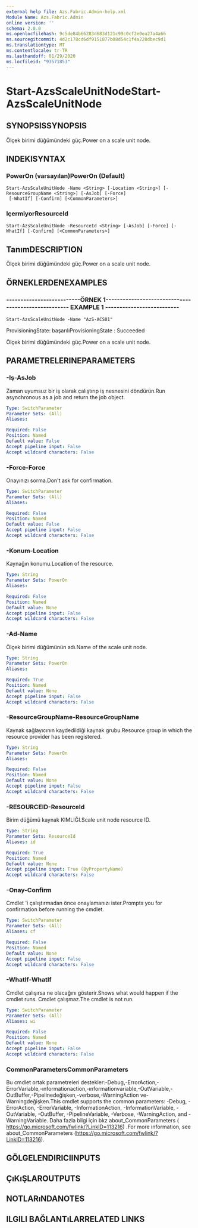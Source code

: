 ```yaml
---
external help file: Azs.Fabric.Admin-help.xml
Module Name: Azs.Fabric.Admin
online version: ''
schema: 2.0.0
ms.openlocfilehash: 9c5de84b66283d683d121c99c0cf2e0ea27a4a66
ms.sourcegitcommit: 4d2c178cd6df9151877b08d54c1f4a228dbec9d1
ms.translationtype: MT
ms.contentlocale: tr-TR
ms.lasthandoff: 01/29/2020
ms.locfileid: "93571853"
---
```

# <span data-ttu-id="eea29-101">Start-AzsScaleUnitNode</span><span class="sxs-lookup"><span data-stu-id="eea29-101">Start-AzsScaleUnitNode</span></span>

## <span data-ttu-id="eea29-102">SYNOPSIS</span><span class="sxs-lookup"><span data-stu-id="eea29-102">SYNOPSIS</span></span>
<span data-ttu-id="eea29-103">Ölçek birimi düğümündeki güç.</span><span class="sxs-lookup"><span data-stu-id="eea29-103">Power on a scale unit node.</span></span>

## <span data-ttu-id="eea29-104">INDEKI</span><span class="sxs-lookup"><span data-stu-id="eea29-104">SYNTAX</span></span>

### <span data-ttu-id="eea29-105">PowerOn (varsayılan)</span><span class="sxs-lookup"><span data-stu-id="eea29-105">PowerOn (Default)</span></span>
```
Start-AzsScaleUnitNode -Name <String> [-Location <String>] [-ResourceGroupName <String>] [-AsJob] [-Force]
 [-WhatIf] [-Confirm] [<CommonParameters>]
```

### <span data-ttu-id="eea29-106">Içermiyor</span><span class="sxs-lookup"><span data-stu-id="eea29-106">ResourceId</span></span>
```
Start-AzsScaleUnitNode -ResourceId <String> [-AsJob] [-Force] [-WhatIf] [-Confirm] [<CommonParameters>]
```

## <span data-ttu-id="eea29-107">Tanım</span><span class="sxs-lookup"><span data-stu-id="eea29-107">DESCRIPTION</span></span>
<span data-ttu-id="eea29-108">Ölçek birimi düğümündeki güç.</span><span class="sxs-lookup"><span data-stu-id="eea29-108">Power on a scale unit node.</span></span>

## <span data-ttu-id="eea29-109">ÖRNEKLERDEN</span><span class="sxs-lookup"><span data-stu-id="eea29-109">EXAMPLES</span></span>

### <span data-ttu-id="eea29-110">--------------------------ÖRNEK 1--------------------------</span><span class="sxs-lookup"><span data-stu-id="eea29-110">-------------------------- EXAMPLE 1 --------------------------</span></span>
```
Start-AzsScaleUnitNode -Name "AzS-ACS01"
```

<span data-ttu-id="eea29-111">ProvisioningState: başarılı</span><span class="sxs-lookup"><span data-stu-id="eea29-111">ProvisioningState : Succeeded</span></span>

<span data-ttu-id="eea29-112">Ölçek birimi düğümündeki güç.</span><span class="sxs-lookup"><span data-stu-id="eea29-112">Power on a scale unit node.</span></span>

## <span data-ttu-id="eea29-113">PARAMETRELERINE</span><span class="sxs-lookup"><span data-stu-id="eea29-113">PARAMETERS</span></span>

### <span data-ttu-id="eea29-114">-Iş</span><span class="sxs-lookup"><span data-stu-id="eea29-114">-AsJob</span></span>
<span data-ttu-id="eea29-115">Zaman uyumsuz bir iş olarak çalıştırıp iş nesnesini döndürün.</span><span class="sxs-lookup"><span data-stu-id="eea29-115">Run asynchronous as a job and return the job object.</span></span>

```yaml
Type: SwitchParameter
Parameter Sets: (All)
Aliases: 

Required: False
Position: Named
Default value: False
Accept pipeline input: False
Accept wildcard characters: False
```

### <span data-ttu-id="eea29-116">-Force</span><span class="sxs-lookup"><span data-stu-id="eea29-116">-Force</span></span>
<span data-ttu-id="eea29-117">Onayınızı sorma.</span><span class="sxs-lookup"><span data-stu-id="eea29-117">Don't ask for confirmation.</span></span>

```yaml
Type: SwitchParameter
Parameter Sets: (All)
Aliases: 

Required: False
Position: Named
Default value: False
Accept pipeline input: False
Accept wildcard characters: False
```

### <span data-ttu-id="eea29-118">-Konum</span><span class="sxs-lookup"><span data-stu-id="eea29-118">-Location</span></span>
<span data-ttu-id="eea29-119">Kaynağın konumu.</span><span class="sxs-lookup"><span data-stu-id="eea29-119">Location of the resource.</span></span>

```yaml
Type: String
Parameter Sets: PowerOn
Aliases: 

Required: False
Position: Named
Default value: None
Accept pipeline input: False
Accept wildcard characters: False
```

### <span data-ttu-id="eea29-120">-Ad</span><span class="sxs-lookup"><span data-stu-id="eea29-120">-Name</span></span>
<span data-ttu-id="eea29-121">Ölçek birimi düğümünün adı.</span><span class="sxs-lookup"><span data-stu-id="eea29-121">Name of the scale unit node.</span></span>

```yaml
Type: String
Parameter Sets: PowerOn
Aliases: 

Required: True
Position: Named
Default value: None
Accept pipeline input: False
Accept wildcard characters: False
```

### <span data-ttu-id="eea29-122">-ResourceGroupName</span><span class="sxs-lookup"><span data-stu-id="eea29-122">-ResourceGroupName</span></span>
<span data-ttu-id="eea29-123">Kaynak sağlayıcının kaydedildiği kaynak grubu.</span><span class="sxs-lookup"><span data-stu-id="eea29-123">Resource group in which the resource provider has been registered.</span></span>

```yaml
Type: String
Parameter Sets: PowerOn
Aliases: 

Required: False
Position: Named
Default value: None
Accept pipeline input: False
Accept wildcard characters: False
```

### <span data-ttu-id="eea29-124">-RESOURCEID</span><span class="sxs-lookup"><span data-stu-id="eea29-124">-ResourceId</span></span>
<span data-ttu-id="eea29-125">Birim düğümü kaynak KIMLIĞI.</span><span class="sxs-lookup"><span data-stu-id="eea29-125">Scale unit node resource ID.</span></span>

```yaml
Type: String
Parameter Sets: ResourceId
Aliases: id

Required: True
Position: Named
Default value: None
Accept pipeline input: True (ByPropertyName)
Accept wildcard characters: False
```

### <span data-ttu-id="eea29-126">-Onay</span><span class="sxs-lookup"><span data-stu-id="eea29-126">-Confirm</span></span>
<span data-ttu-id="eea29-127">Cmdlet 'i çalıştırmadan önce onaylamanızı ister.</span><span class="sxs-lookup"><span data-stu-id="eea29-127">Prompts you for confirmation before running the cmdlet.</span></span>

```yaml
Type: SwitchParameter
Parameter Sets: (All)
Aliases: cf

Required: False
Position: Named
Default value: None
Accept pipeline input: False
Accept wildcard characters: False
```

### <span data-ttu-id="eea29-128">-WhatIf</span><span class="sxs-lookup"><span data-stu-id="eea29-128">-WhatIf</span></span>
<span data-ttu-id="eea29-129">Cmdlet çalışırsa ne olacağını gösterir.</span><span class="sxs-lookup"><span data-stu-id="eea29-129">Shows what would happen if the cmdlet runs.</span></span>
<span data-ttu-id="eea29-130">Cmdlet çalışmaz.</span><span class="sxs-lookup"><span data-stu-id="eea29-130">The cmdlet is not run.</span></span>

```yaml
Type: SwitchParameter
Parameter Sets: (All)
Aliases: wi

Required: False
Position: Named
Default value: None
Accept pipeline input: False
Accept wildcard characters: False
```

### <span data-ttu-id="eea29-131">CommonParameters</span><span class="sxs-lookup"><span data-stu-id="eea29-131">CommonParameters</span></span>
<span data-ttu-id="eea29-132">Bu cmdlet ortak parametreleri destekler:-Debug,-ErrorAction,-ErrorVariable,-ınformationaction,-ınformationvariable,-OutVariable,-OutBuffer,-Pipelinedeğişken,-verbose,-WarningAction ve-Warningdeğişken.</span><span class="sxs-lookup"><span data-stu-id="eea29-132">This cmdlet supports the common parameters: -Debug, -ErrorAction, -ErrorVariable, -InformationAction, -InformationVariable, -OutVariable, -OutBuffer, -PipelineVariable, -Verbose, -WarningAction, and -WarningVariable.</span></span> <span data-ttu-id="eea29-133">Daha fazla bilgi için bkz about_CommonParameters ( https://go.microsoft.com/fwlink/?LinkID=113216) .</span><span class="sxs-lookup"><span data-stu-id="eea29-133">For more information, see about_CommonParameters (https://go.microsoft.com/fwlink/?LinkID=113216).</span></span>

## <span data-ttu-id="eea29-134">GÖLGELENDIRICI</span><span class="sxs-lookup"><span data-stu-id="eea29-134">INPUTS</span></span>

## <span data-ttu-id="eea29-135">ÇıKıŞLAR</span><span class="sxs-lookup"><span data-stu-id="eea29-135">OUTPUTS</span></span>

## <span data-ttu-id="eea29-136">NOTLARıNDA</span><span class="sxs-lookup"><span data-stu-id="eea29-136">NOTES</span></span>

## <span data-ttu-id="eea29-137">ILGILI BAĞLANTıLAR</span><span class="sxs-lookup"><span data-stu-id="eea29-137">RELATED LINKS</span></span>

